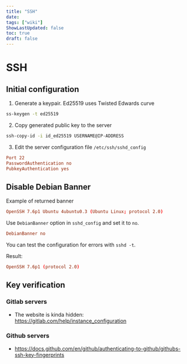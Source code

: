 ```yaml
---
title: "SSH"
date: 
tags: ["wiki"]
ShowLastUpdated: false
toc: true
draft: false
---
```


# SSH

## Initial configuration

1. Generate a keypair. Ed25519 uses Twisted Edwards curve

```sh
ss-keygen -t ed25519
```

2. Copy generated public key to the server

```sh
ssh-copy-id -i id_ed25519 USERNAME@IP-ADDRESS
```

3. Edit the server configuration file `/etc/ssh/sshd_config`

```conf
Port 22
PasswordAuthentication no
PubkeyAuthentication yes
```
## Disable Debian Banner 

Example of returned banner

```conf
OpenSSH 7.6p1 Ubuntu 4ubuntu0.3 (Ubuntu Linux; protocol 2.0)
```

Use `DebianBanner` option in `sshd_config` and set it to `no`.
```conf
DebianBanner no
```

You can test the configuration for errors with `sshd -t`.

Result:

```conf
OpenSSH 7.6p1 (protocol 2.0)
```

## Key verification 

### Gitlab servers

- The website is kinda hidden: <https://gitlab.com/help/instance_configuration>

### Github servers

- <https://docs.github.com/en/github/authenticating-to-github/githubs-ssh-key-fingerprints>



